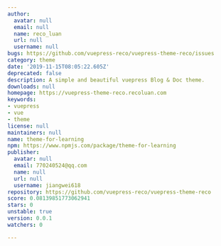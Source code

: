 ```yaml
---
author:
  avatar: null
  email: null
  name: reco_luan
  url: null
  username: null
bugs: https://github.com/vuepress-reco/vuepress-theme-reco/issues
category: theme
date: '2019-11-15T08:05:22.605Z'
deprecated: false
description: A simple and beautiful vuepress Blog & Doc theme.
downloads: null
homepage: https://vuepress-theme-reco.recoluan.com
keywords:
- vuepress
- vue
- theme
license: null
maintainers: null
name: theme-for-learning
npm: https://www.npmjs.com/package/theme-for-learning
publisher:
  avatar: null
  email: 770240524@qq.com
  name: null
  url: null
  username: jiangwei618
repository: https://github.com/vuepress-reco/vuepress-theme-reco
score: 0.08139851773062941
stars: 0
unstable: true
version: 0.0.1
watchers: 0

---
```


